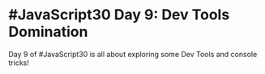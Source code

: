 # #JavaScript30 Day 9: Dev Tools Domination

Day 9 of #JavaScript30 is all about exploring some Dev Tools and console tricks!